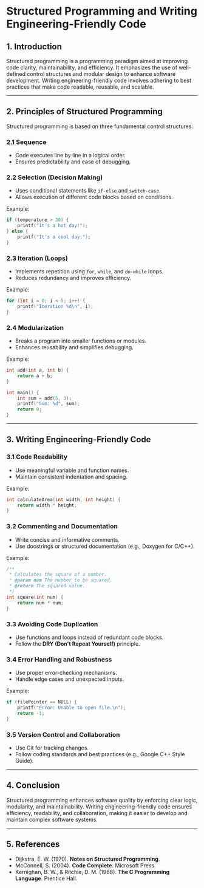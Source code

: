 # Structured Programming and Writing Engineering-Friendly Code

## 1. Introduction
Structured programming is a programming paradigm aimed at improving code clarity, maintainability, and efficiency. It emphasizes the use of well-defined control structures and modular design to enhance software development. Writing engineering-friendly code involves adhering to best practices that make code readable, reusable, and scalable.

---

## 2. Principles of Structured Programming
Structured programming is based on three fundamental control structures:

### 2.1 Sequence
- Code executes line by line in a logical order.
- Ensures predictability and ease of debugging.

### 2.2 Selection (Decision Making)
- Uses conditional statements like `if-else` and `switch-case`.
- Allows execution of different code blocks based on conditions.

Example:
```c
if (temperature > 30) {
    printf("It's a hot day!");
} else {
    printf("It's a cool day.");
}
```

### 2.3 Iteration (Loops)
- Implements repetition using `for`, `while`, and `do-while` loops.
- Reduces redundancy and improves efficiency.

Example:
```c
for (int i = 0; i < 5; i++) {
    printf("Iteration %d\n", i);
}
```

### 2.4 Modularization
- Breaks a program into smaller functions or modules.
- Enhances reusability and simplifies debugging.

Example:
```c
int add(int a, int b) {
    return a + b;
}

int main() {
    int sum = add(5, 3);
    printf("Sum: %d", sum);
    return 0;
}
```

---

## 3. Writing Engineering-Friendly Code

### 3.1 Code Readability
- Use meaningful variable and function names.
- Maintain consistent indentation and spacing.

Example:
```c
int calculateArea(int width, int height) {
    return width * height;
}
```

### 3.2 Commenting and Documentation
- Write concise and informative comments.
- Use docstrings or structured documentation (e.g., Doxygen for C/C++).

Example:
```c
/**
 * Calculates the square of a number.
 * @param num The number to be squared.
 * @return The squared value.
 */
int square(int num) {
    return num * num;
}
```

### 3.3 Avoiding Code Duplication
- Use functions and loops instead of redundant code blocks.
- Follow the **DRY (Don't Repeat Yourself)** principle.

### 3.4 Error Handling and Robustness
- Use proper error-checking mechanisms.
- Handle edge cases and unexpected inputs.

Example:
```c
if (filePointer == NULL) {
    printf("Error: Unable to open file.\n");
    return -1;
}
```

### 3.5 Version Control and Collaboration
- Use Git for tracking changes.
- Follow coding standards and best practices (e.g., Google C++ Style Guide).

---

## 4. Conclusion
Structured programming enhances software quality by enforcing clear logic, modularity, and maintainability. Writing engineering-friendly code ensures efficiency, readability, and collaboration, making it easier to develop and maintain complex software systems.

---

## 5. References
- Dijkstra, E. W. (1970). **Notes on Structured Programming**.
- McConnell, S. (2004). **Code Complete**. Microsoft Press.
- Kernighan, B. W., & Ritchie, D. M. (1988). **The C Programming Language**. Prentice Hall.

